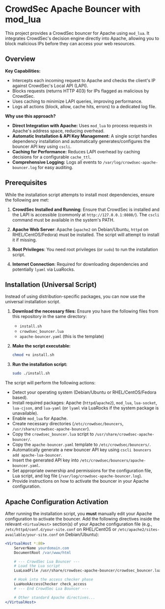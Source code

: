 # CrowdSec Apache Bouncer with mod_lua

This project provides a CrowdSec bouncer for Apache using `mod_lua`. It integrates CrowdSec's decision engine directly into Apache, allowing you to block malicious IPs before they can access your web resources.

## Overview

**Key Capabilities:**
- Intercepts each incoming request to Apache and checks the client's IP against CrowdSec's Local API (LAPI).
- Blocks requests (returns HTTP 403) for IPs flagged as malicious by CrowdSec.
- Uses caching to minimize LAPI queries, improving performance.
- Logs all actions (block, allow, cache hits, errors) to a dedicated log file.

**Why use this approach?**
- **Direct Integration with Apache:** Uses `mod_lua` to process requests in Apache's address space, reducing overhead.
- **Automatic Installation & API Key Management:** A single script handles dependency installation and automatically generates/configures the bouncer API key using `cscli`.
- **Caching for Performance:** Reduces LAPI overhead by caching decisions for a configurable `cache_ttl`.
- **Comprehensive Logging:** Logs all events to `/var/log/crowdsec-apache-bouncer.log` for easy auditing.

## Prerequisites

While the installation script attempts to install most dependencies, ensure the following are met:

1.  **CrowdSec Installed and Running**:
    Ensure that CrowdSec is installed and the LAPI is accessible (commonly at `http://127.0.0.1:8080/`). The `cscli` command must be available in the system's PATH.

2.  **Apache Web Server**:
    Apache (`apache2` on Debian/Ubuntu, `httpd` on RHEL/CentOS/Fedora) must be installed. The script will attempt to install it if missing.

3.  **Root Privileges**:
    You need root privileges (or `sudo`) to run the installation script.

4.  **Internet Connection**:
    Required for downloading dependencies and potentially `lyaml` via LuaRocks.

## Installation (Universal Script)

Instead of using distribution-specific packages, you can now use the universal installation script.

1.  **Download the necessary files:**
    Ensure you have the following files from this repository in the same directory:
    * `install.sh`
    * `crowdsec_bouncer.lua`
    * `apache-bouncer.yaml` (this is the template)

2.  **Make the script executable:**
    ```bash
    chmod +x install.sh
    ```

3.  **Run the installation script:**
    ```bash
    sudo ./install.sh
    ```

The script will perform the following actions:
- Detect your operating system (Debian/Ubuntu or RHEL/CentOS/Fedora based).
- Install required packages: Apache (`httpd`/`apache2`), `mod_lua`, `lua-socket`, `lua-cjson`, and `lua-yaml` (or `lyaml` via LuaRocks if the system package is unavailable).
- Enable `mod_lua` for Apache.
- Create necessary directories (`/etc/crowdsec/bouncers`, `/usr/share/crowdsec-apache-bouncer`).
- Copy the `crowdsec_bouncer.lua` script to `/usr/share/crowdsec-apache-bouncer/`.
- Copy the `apache-bouncer.yaml` template to `/etc/crowdsec/bouncers/`.
- Automatically generate a new bouncer API key using `cscli bouncers add apache-lua-bouncer`.
- Insert the generated API key into `/etc/crowdsec/bouncers/apache-bouncer.yaml`.
- Set appropriate ownership and permissions for the configuration file, Lua script, and log file (`/var/log/crowdsec-apache-bouncer.log`).
- Provide instructions on how to activate the bouncer in your Apache configuration.

## Apache Configuration Activation

After running the installation script, you **must** manually edit your Apache configuration to activate the bouncer. Add the following directives inside the relevant `<VirtualHost>` section(s) of your Apache configuration file (e.g., `/etc/httpd/conf.d/your-site.conf` on RHEL/CentOS or `/etc/apache2/sites-available/your-site.conf` on Debian/Ubuntu):

```apache
<VirtualHost *:80>
    ServerName yourdomain.com
    DocumentRoot /var/www/html

    # --- CrowdSec Lua Bouncer ---
    # Load the Lua script
    LuaLoadFile /usr/share/crowdsec-apache-bouncer/crowdsec_bouncer.lua

    # Hook into the access checker phase
    LuaHookAccessChecker check_access
    # --- End CrowdSec Lua Bouncer ---

    # Other standard Apache directives...
</VirtualHost>